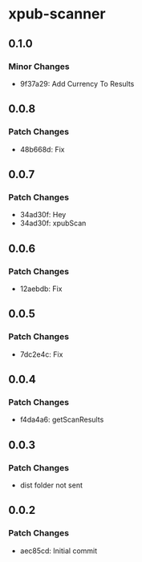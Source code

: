 # xpub-scanner

## 0.1.0

### Minor Changes

- 9f37a29: Add Currency To Results

## 0.0.8

### Patch Changes

- 48b668d: Fix

## 0.0.7

### Patch Changes

- 34ad30f: Hey
- 34ad30f: xpubScan

## 0.0.6

### Patch Changes

- 12aebdb: Fix

## 0.0.5

### Patch Changes

- 7dc2e4c: Fix

## 0.0.4

### Patch Changes

- f4da4a6: getScanResults

## 0.0.3

### Patch Changes

- dist folder not sent

## 0.0.2

### Patch Changes

- aec85cd: Initial commit
